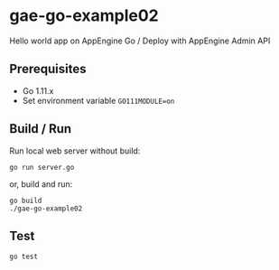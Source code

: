 # gae-go-example02
Hello world app on AppEngine Go / Deploy with AppEngine Admin API

## Prerequisites

- Go 1.11.x
- Set environment variable `GO111MODULE=on`

## Build / Run

Run local web server without build:

```shell
go run server.go
```

or, build and run:

```shell
go build
./gae-go-example02
```

## Test

```
go test
```
